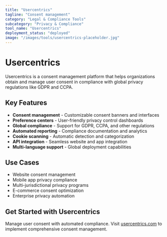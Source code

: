 ```yaml
---
title: "Usercentrics"
tagline: "Consent management"
category: "Legal & Compliance Tools"
subcategory: "Privacy & Compliance"
tool_name: "Usercentrics"
deployment_status: "deployed"
image: "/images/tools/usercentrics-placeholder.jpg"
---
```


# Usercentrics

Usercentrics is a consent management platform that helps organizations obtain and manage user consent in compliance with global privacy regulations like GDPR and CCPA.

## Key Features

- **Consent management** - Customizable consent banners and interfaces
- **Preference centers** - User-friendly privacy control dashboards
- **Global compliance** - Support for GDPR, CCPA, and other regulations
- **Automated reporting** - Compliance documentation and analytics
- **Cookie scanning** - Automatic detection and categorization
- **API integration** - Seamless website and app integration
- **Multi-language support** - Global deployment capabilities

## Use Cases

- Website consent management
- Mobile app privacy compliance
- Multi-jurisdictional privacy programs
- E-commerce consent optimization
- Enterprise privacy automation

## Get Started with Usercentrics

Manage user consent with automated compliance. Visit [usercentrics.com](https://usercentrics.com) to implement comprehensive consent management.
